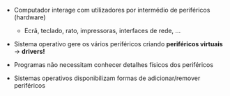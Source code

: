 
- Computador interage com utilizadores por intermédio de periféricos (hardware)
	- Ecrã, teclado, rato, impressoras, interfaces de rede, ...
	
- Sistema operativo gere os vários periféricos criando **periféricos virtuais** → **drivers!**
- Programas não necessitam conhecer detalhes físicos dos periféricos
- Sistemas operativos disponibilizam formas de adicionar/remover periféricos